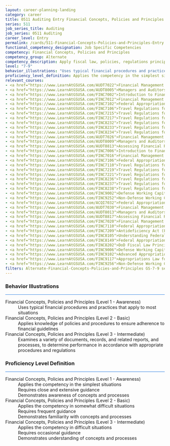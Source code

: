 ```yaml
---
layout: career-planning-landing
category: career
title: 0511 Auditing Entry Financial Concepts, Policies and Principles
series: 511
job_series_title: Auditing
job_series: 0511 Auditing
career_level: Entry
permalink: /cards/511-Financial-Concepts-Policies-and-Principles-Entry
functional_competency_designation: Job Specific Competencies
competency: Financial Concepts, Policies and Principles
competency_group: Alternate
competency_description: Apply fiscal law, policies, regulations principles, standards, and procedures to financial management activities
level: "7-9"
behavior_illustrations: "Uses typical financial procedures and practices that apply to most situations ? Applies knowledge of policies and procedures to ensure adherence to financial guidelines ? Examines a variety of documents, records, and related reports, and processes, to determine performance in accordance with appropriate procedures and regulations"
proficiency_level_definition: Applies the competency in the simplest situations ? Requires close and extensive guidance ? Demonstrates awareness of concepts and processes ? Applies the competency in somewhat difficult situations ? Requires frequent guidance ? Demonstrates familiarity with concepts and processes  ? Applies the competency in difficult situations ? Requires occasional guidance ? Demonstrates understanding of concepts and processes
relevant_courses: 
- <a href="https://www.LearnAtGSUSA.com/AUDT7022">Financial Management Bootcamp for Federal Auditors (AUDT7020), GSU</a>
- <a href="https://www.LearnAtGSUSA.com/AUDT8005">Managers and Auditors Roles in Assessing Internal Controls (AUDT8003), GSU</a>
- <a href="https://www.LearnAtGSUSA.com/FINC7002">Introduction to Financial Management (FINC7000), GSU</a>
- <a href="https://www.LearnAtGSUSA.com/FINC7012">Financial Management Bootcamp for New Federal Managers (FINC7010), GSU</a>
- <a href="https://www.LearnAtGSUSA.com/FINC7102">Federal Appropriations Law (FINC7100), GSU</a>
- <a href="https://www.LearnAtGSUSA.com/FINC7106">Travel Regulations for Non-Defense Agencies, FTR (PCS Only) (FINC7104), GSU</a>
- <a href="https://www.LearnAtGSUSA.com/FINC7215">Travel Regulations for Non-Defense Agencies, FTR (TDY Only) (FINC7213), GSU</a>
- <a href="https://www.LearnAtGSUSA.com/FINC7217">Travel Regulations for Defense Agencies, JTR (TDY Only) (FINC7215), GSU</a>
- <a href="https://www.LearnAtGSUSA.com/FINC8232">Travel Regulations for Defense Agencies, JTR (PCS Only) (FINC8230), GSU</a>
- <a href="https://www.LearnAtGSUSA.com/FINC8233">Travel Regulations for Defense Agencies, JTR (TDY and PCS) (FINC8231), GSU</a>
- <a href="https://www.LearnAtGSUSA.com/FINC8234">Travel Regulations for Non-Defense Agencies, FTR (TDY and PCS) (FINC8232), GSU</a>
- <a href="https://www.LearnAtGSUSA.com/AUDT7026">Financial Management Bootcamp for Federal Auditors (AUDT7020), GSU</a>
- <a href="https://www.LearnAtGSUSA.com/AUDT8009">Managers and Auditors Roles in Assessing Internal Controls (AUDT8003), GSU</a>
- <a href="https://www.LearnAtGSUSA.com/AUDT8813">Assessing Financial Related Activities and Controls (AUDT8811), GSU</a>
- <a href="https://www.LearnAtGSUSA.com/FINC7006">Introduction to Financial Management (FINC7000), GSU</a>
- <a href="https://www.LearnAtGSUSA.com/FINC7016">Financial Management Bootcamp for New Federal Managers (FINC7010), GSU</a>
- <a href="https://www.LearnAtGSUSA.com/FINC7106">Federal Appropriations Law (FINC7100), GSU</a>
- <a href="https://www.LearnAtGSUSA.com/FINC7110">Travel Regulations for Non-Defense Agencies, FTR (PCS Only) (FINC7104), GSU</a>
- <a href="https://www.LearnAtGSUSA.com/FINC7219">Travel Regulations for Non-Defense Agencies, FTR (TDY Only) (FINC7213), GSU</a>
- <a href="https://www.LearnAtGSUSA.com/FINC7221">Travel Regulations for Defense Agencies, JTR (TDY Only) (FINC7215), GSU</a>
- <a href="https://www.LearnAtGSUSA.com/FINC8236">Travel Regulations for Defense Agencies, JTR (PCS Only) (FINC8230), GSU</a>
- <a href="https://www.LearnAtGSUSA.com/FINC8237">Travel Regulations for Defense Agencies, JTR (TDY and PCS) (FINC8231), GSU</a>
- <a href="https://www.LearnAtGSUSA.com/FINC8238">Travel Regulations for Non-Defense Agencies, FTR (TDY and PCS) (FINC8232), GSU</a>
- <a href="https://www.LearnAtGSUSA.com/FINC9002">Defense Working Capital Funds (FINC9000), GSU</a>
- <a href="https://www.LearnAtGSUSA.com/FINC9252">Non-Defense Working Capital Funds (FINC9250), GSU</a>
- <a href="https://www.LearnAtGSUSA.com/ACQI7032">Federal Appropriations Law for Acquisition Professionals (ACQI7030), GSU</a>
- <a href="https://www.LearnAtGSUSA.com/AUDT7030">Financial Management Bootcamp for Federal Auditors (AUDT7020), GSU</a>
- <a href="https://www.LearnAtGSUSA.com/AUDT8013">Managers and Auditors Roles in Assessing Internal Controls (AUDT8003), GSU</a>
- <a href="https://www.LearnAtGSUSA.com/AUDT8817">Assessing Financial Related Activities and Controls (AUDT8811), GSU</a>
- <a href="https://www.LearnAtGSUSA.com/FINC7020">Financial Management Bootcamp for New Federal Managers (FINC7010), GSU</a>
- <a href="https://www.LearnAtGSUSA.com/FINC7110">Federal Appropriations Law (FINC7100), GSU</a>
- <a href="https://www.LearnAtGSUSA.com/FINC7209">Antideficiency Act (FINC7207), GSU</a>
- <a href="https://www.LearnAtGSUSA.com/FINC8105">Understanding Federal Financial Statements (FINC8103), GSU</a>
- <a href="https://www.LearnAtGSUSA.com/FINC8149">Federal Appropriations Law Refresher and Update (FINC8147), GSU</a>
- <a href="https://www.LearnAtGSUSA.com/FINC8202">DoD Fiscal Law Principles (FINC8200), GSU</a>
- <a href="https://www.LearnAtGSUSA.com/FINC9006">Defense Working Capital Funds (FINC9000), GSU</a>
- <a href="https://www.LearnAtGSUSA.com/FINC9102">Advanced Appropriations Law (FINC9100), GSU</a>
- <a href="https://www.LearnAtGSUSA.com/FINC9117">Appropriations Law for Reimbursements, Revolving Funds and User Fees (FINC9115), GSU</a>
- <a href="https://www.LearnAtGSUSA.com/FINC9256">Non-Defense Working Capital Funds (FINC9250), GSU</a>
filters: Alternate-Financial-Concepts-Policies-and-Principles GS-7-9 series-0511
---
```


<div class="desktop:grid-col-6 margin-y-3">
  <div class="border-top-2 bg-white padding-3 shadow-5 height-full members-hover border-1px button-border border-top-blue radius-lg card-text-color">
    <h3>Behavior Illustrations</h3>
    <hr style="background-color: #1b74e0 !important;"/>
    <dl class="text-base card-content-color"><dt>Financial Concepts, Policies and Principles (Level 1 - Awareness)</dt><dd>Uses typical financial procedures and practices that apply to most situations</dd><dt>Financial Concepts, Policies and Principles (Level 2 - Basic)</dt><dd>Applies knowledge of policies and procedures to ensure adherence to financial guidelines</dd><dt>Financial Concepts, Policies and Principles (Level 3 - Intermediate)</dt><dd>Examines a variety of documents, records, and related reports, and processes, to determine performance in accordance with appropriate procedures and regulations</dd></dl>
  </div>
</div>
<div class="desktop:grid-col-6 margin-y-3">
  <div class="border-top-2 bg-white padding-3 shadow-5 height-full members-hover border-1px button-border border-top-blue radius-lg card-text-color">
    <h3>Proficiency Level Definition</h3>
     <hr style="background-color: #1b74e0 !important;"/>
    <dl class="text-base card-content-color"><dt>Financial Concepts, Policies and Principles (Level 1 - Awareness)</dt><dd>Applies the competency in the simplest situations </dd><dd> Requires close and extensive guidance </dd><dd> Demonstrates awareness of concepts and processes</dd><dt>Financial Concepts, Policies and Principles (Level 2 - Basic)</dt><dd>Applies the competency in somewhat difficult situations </dd><dd> Requires frequent guidance </dd><dd> Demonstrates familiarity with concepts and processes </dd><dt>Financial Concepts, Policies and Principles (Level 3 - Intermediate)</dt><dd>Applies the competency in difficult situations </dd><dd> Requires occasional guidance </dd><dd> Demonstrates understanding of concepts and processes</dd></dl>
  </div>
</div>